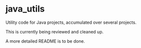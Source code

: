 java_utils
==========

Utility code for Java projects, accumulated over several projects.

This is currently being reviewed and cleaned up.

A more detailed README is to be done.


